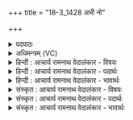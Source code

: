 +++
title = "18-3_1428 अभी नो"

+++
<details><summary>पदपाठः</summary>

अभि꣢। नः꣣। अर्ष। दिव्या꣢। व꣡सू꣢꣯नि। अ꣣भि꣢। वि꣡श्वा꣢꣯। पा꣡र्थि꣢꣯वा। पू꣣य꣡मा꣢नः। अ꣣भि꣢। ये꣡न꣢꣯। द्र꣡वि꣢꣯णम्। अ꣣श्न꣡वा꣢म। अ꣣भि꣢। आर्षेय꣢म्। ज꣣मदग्निव꣢त्। ज꣣मत्। अग्निव꣢त्। नः꣣। १४२८।
</details>

<details><summary>अधिमन्त्रम् (VC)</summary>

- पवमानः सोमः
- कुत्स आङ्गिरसः
- त्रिष्टुप्
- धैवतः
</details>

<details><summary>हिन्दी : आचार्य रामनाथ वेदालंकार - विषयः</summary>

अगले मन्त्र में फिर परमात्मा से प्रार्थना करते हैं।
</details>

<details><summary>हिन्दी : आचार्य रामनाथ वेदालंकार - पदार्थः</summary>

पदार्थान्वय -  हे सोम जगदीश्वर ! आप (नः) हमें (दिव्या वसूनि) सत्य, अहिंसा आदि दिव्य ऐश्वर्य (अभि अर्ष) प्राप्त कराओ, (पूयमानः) मन में विद्यमान काम, क्रोध आदि से पृथक् करके विशुद्धरूप में दर्शन किये जाते हुए आप (विश्वा) सब (पार्थिवा) पार्थिव धन (अभि अर्ष) प्राप्त कराओ। हम (येन) जिसके द्वारा (द्रविणम्) दिव्यज्ञान (अभ्यश्नवाम) प्राप्त कर सकें, वह (आर्षेयम्) आर्ष चक्षु (जमदग्निवत्) जैसे प्रज्वलित अग्निवाले अग्निहोत्री को आप देते हो, वैसे ही (नः) हमें भी (अभि अर्ष) प्रदान करो ॥३॥ यहाँ उपमालङ्कार है ॥३॥
</details>

<details><summary>हिन्दी : आचार्य रामनाथ वेदालंकार - भावार्थः</summary>

भावार्थ -  परमेश्वर की कृपा से हम समस्त भौतिक और दिव्य धन तथा आर्ष चक्षु प्राप्त कर लें,जिससे सब सत्य ज्ञान और गूढ़ रहस्य भी हमारे सम्मुख हस्तामलकवत् स्पष्ट हो जाएँ ॥३॥
</details>

<details><summary>संस्कृत : आचार्य रामनाथ वेदालंकार - विषयः</summary>

अथ पुनरपि परमात्मानं प्रार्थयते।
</details>

<details><summary>संस्कृत : आचार्य रामनाथ वेदालंकार - पदार्थः</summary>

पदार्थान्वय -  हे सोम जगदीश्वर ! त्वम् (नः) अस्मान् (दिव्या वसूनि) दिव्यानि ऐश्वर्याणि सत्याहिंसादीनि (अभि अर्ष) प्रापय, किञ्च (पूयमानः) शोध्यमानः, मनसि विद्यमानेभ्यः कामक्रोधादिभ्यः पृथक्कृत्य विशुद्धरूपेण दृश्यमानः त्वम् (विश्वा) विश्वानि समस्तानि (पार्थिवा) पार्थिवानि भौतिकानि धनानि (अभि अर्ष) प्रापय। वयम् (येन) यद्द्वारेण (द्रविणम्) दिव्यं ज्ञानम् (अभ्यश्नवाम) प्राप्नुयाम, तत् (आर्षेयम्) आर्षं चक्षुः (जमदग्निवत्) जमदग्नये प्रज्वलिताग्नये अग्निहोत्रिणे यथा त्वम् अभ्यर्षसि प्रेरयसि तथा (नः) अस्मभ्यम् (अभि अर्ष) प्रेरय। [जमदग्नयः प्रजमिताग्नयो वा प्रज्वलिताग्नयो वा। निरु० ७।२४] ॥३॥ अत्रोपमालङ्कारः ॥३॥
</details>

<details><summary>संस्कृत : आचार्य रामनाथ वेदालंकार - भावार्थः</summary>

भावार्थ -  परमेश्वरकृपया वयं सर्वाणि भौतिकानि दिव्यानि च धनान्यार्षं चक्षुश्च प्राप्नुयाम येन सर्वमपि सत्यं ज्ञानं गूढानि रहस्यानि चाप्यस्माकं पुरतो हस्तामलकवत् स्पष्टानि स्युः ॥३॥
</details>